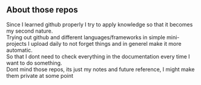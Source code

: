 ## About those repos
Since I learned github properly I try to apply knowledge so that it becomes my second nature. </br> 
Trying out github and different languages/frameworks in simple mini-projects I upload daily to not forget things and in generel make it more automatic. </br>
So that I dont need to check everything in the documentation every time I want to do something. </br>
Dont mind those repos, its just my notes and future reference, I might make them private at some point </br>

